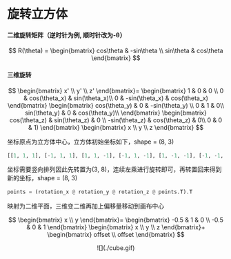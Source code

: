 # 旋转立方体

#### 二维旋转矩阵（逆时针为例,  顺时针改为-θ）


$$
R(\theta) = 
\begin{bmatrix}
  cos\theta & -sin\theta \\
  sin\theta & cos\theta
\end{bmatrix}
$$

#### 三维旋转

$$
\begin{bmatrix}
  x' \\
  y' \\
  z' 
\end{bmatrix}= 
\begin{bmatrix}
  1 & 0 & 0 \\
  0 & cos(\theta_x) & sin(\theta_x)\\
  0 & -sin(\theta_x) & cos(\theta_x)
\end{bmatrix}
\begin{bmatrix}
  cos(\theta_y) & 0 & -sin(\theta_y) \\
  0 & 1 & 0\\
  sin(\theta_y) & 0 & cos(\theta_y)\\
\end{bmatrix}
\begin{bmatrix}
  cos(\theta_z) & sin(\theta_z) & 0 \\
  -sin(\theta_z) & cos(\theta_z) & 0\\
  0 & 0 & 1)
\end{bmatrix}
\begin{bmatrix}
  x \\
  y \\
  z 
\end{bmatrix}
$$

坐标原点为立方体中心，立方体初始坐标如下，shape = (8, 3)

```python
[[1, 1, 1], [-1, 1, 1], [1, 1, -1], [-1, 1, -1], [1, -1, -1], [-1, -1, -1], [1, -1, 1], [-1, -1, 1]]
```

坐标需要竖向排列因此先转置为(3, 8)，连续左乘进行旋转即可，再转置回来得到新的坐标，shape = (8, 3)

```python
points = (rotation_x @ rotation_y @ rotation_z @ points.T).T
```

映射为二维平面，三维变二维再加上偏移量移动到画布中心

$$
\begin{bmatrix}
  x \\
  y 
\end{bmatrix}=
\begin{bmatrix}
  -0.5 & 1 & 0 \\
  -0.5 & 0 & 1 
\end{bmatrix}
\begin{bmatrix}
  x \\
  y \\
  z 
\end{bmatrix}+
\begin{bmatrix}
  offset \\
  offset 
\end{bmatrix}
$$


<p align="center">
  ![](./cube.gif)
</p>
